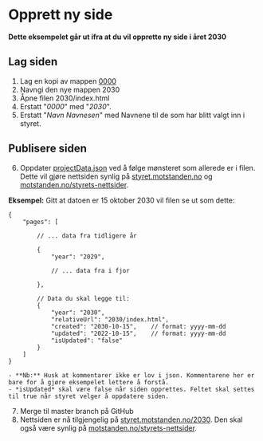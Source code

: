 # Opprett ny side
**Dette eksempelet går ut ifra at du vil opprette ny side i året 2030**

## Lag siden
1. Lag en kopi av mappen [0000](/0000)
2. Navngi den nye mappen 2030
3. Åpne filen 2030/index.html
4. Erstatt "*0000*" med "*2030*".
5. Erstatt "*Navn Navnesen*" med Navnene til de som har blitt valgt inn i styret.

## Publisere siden

6. Oppdater [projectData.json](/projectData.json) ved å følge mønsteret som allerede er i filen. 
Dette vil gjøre nettsiden synlig på [styret.motstanden.no](https://styret.motstanden.no) og [motstanden.no/styrets-nettsider](https://motstanden.no/styrets-nettsider). 

**Eksempel:** Gitt at datoen er 15 oktober 2030 vil filen se ut som dette:

```jsonc
{
    "pages": [
        
        // ... data fra tidligere år

        {
            "year": "2029",
        
            // ... data fra i fjor
        
        },

        // Data du skal legge til:
        {
            "year": "2030",
            "relativeUrl": "2030/index.html",
            "created": "2030-10-15",    // format: yyyy-mm-dd
            "updated": "2022-10-15",    // format: yyyy-mm-dd
            "isUpdated": "false"
        }
    ]
}
```	 

    - **Nb:** Husk at kommentarer ikke er lov i json. Kommentarene her er bare for å gjøre eksempelet lettere å forstå.
    - *isUpdated* skal være false når siden opprettes. Feltet skal settes til true når styret velger å oppdatere siden.

7. Merge til master branch på GitHub
8. Nettsiden er nå tilgjengelig på [styret.motstanden.no/2030](https://styret.motstanden.no/2030). Den skal også være synlig på [motstanden.no/styrets-nettsider](https://motstanden.no/styrets-nettsider).
